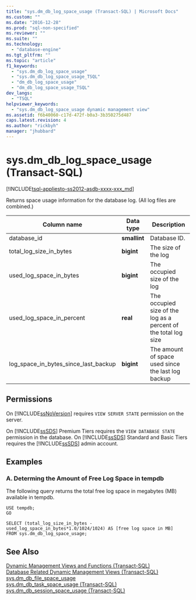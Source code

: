 ```yaml
---
title: "sys.dm_db_log_space_usage (Transact-SQL) | Microsoft Docs"
ms.custom: ""
ms.date: "2016-12-28"
ms.prod: "sql-non-specified"
ms.reviewer: ""
ms.suite: ""
ms.technology: 
  - "database-engine"
ms.tgt_pltfrm: ""
ms.topic: "article"
f1_keywords: 
  - "sys.dm_db_log_space_usage"
  - "sys.dm_db_log_space_usage_TSQL"
  - "dm_db_log_space_usage"
  - "dm_db_log_space_usage_TSQL"
dev_langs: 
  - "TSQL"
helpviewer_keywords: 
  - "sys.dm_db_log_space_usage dynamic management view"
ms.assetid: f6b40060-c17d-472f-b0a3-3b350275d487
caps.latest.revision: 4
ms.author: "rickbyh"
manager: "jhubbard"
---
```

# sys.dm_db_log_space_usage (Transact-SQL)
[!INCLUDE[tsql-appliesto-ss2012-asdb-xxxx-xxx_md](../../../relational-databases/databases/includes/tsql-appliesto-ss2012-asdb-xxxx-xxx-md.md)]

  Returns space usage information for the database log. (All log files are combined.) 
  
  
|Column name|Data type|Description|  
|-----------------|---------------|-----------------|  
|database_id|**smallint**|Database ID.|  
|total_log_size_in_bytes |**bigint** |The size of the log  |
|used_log_space_in_bytes |**bigint** |The occupied size of the log  |     
|used_log_space_in_percent |**real** |The occupied size of the log as a percent of the total log size |
|log_space_in_bytes_since_last_backup |**bigint** |The amount of space used since the last log backup |
    
  
## Permissions  
 On [!INCLUDE[ssNoVersion](../../../a9notintoc/includes/ssnoversion-md.md)] requires `VIEW SERVER STATE` permission on the server.  
  
 On [!INCLUDE[ssSDS](../../../a9retired/includes/sssds-md.md)] Premium Tiers requires the `VIEW DATABASE STATE` permission in the database. On [!INCLUDE[ssSDS](../../../a9retired/includes/sssds-md.md)] Standard and Basic Tiers requires the [!INCLUDE[ssSDS](../../../a9retired/includes/sssds-md.md)] admin account.  
  
## Examples  
  
### A. Determing the Amount of Free Log Space in tempdb   
The following query returns the total free log space in megabytes (MB) available in tempdb.

```tsql
USE tempdb;  
GO  

SELECT (total_log_size_in_bytes - used_log_space_in_bytes*1.0/1024/1024) AS [free log space in MB]  
FROM sys.dm_db_log_space_usage;  
```
  
## See Also  
 [Dynamic Management Views and Functions &#40;Transact-SQL&#41;](../Topic/Dynamic%20Management%20Views%20and%20Functions%20\(Transact-SQL\).md)   
 [Database Related Dynamic Management Views &#40;Transact-SQL&#41;](../../../relational-databases/reference/system-dynamic-management-views/database-related-dynamic-management-views-transact-sql.md)   
 [sys.dm_db_file_space_usage](../../../relational-databases/reference/system-dynamic-management-views/sys.dm-db-file-space-usage-transact-sql.md)    
 [sys.dm_db_task_space_usage &#40;Transact-SQL&#41;](../../../relational-databases/reference/system-dynamic-management-views/sys.dm-db-task-space-usage-transact-sql.md)   
 [sys.dm_db_session_space_usage &#40;Transact-SQL&#41;](../../../relational-databases/reference/system-dynamic-management-views/sys.dm-db-session-space-usage-transact-sql.md)  
  
  

